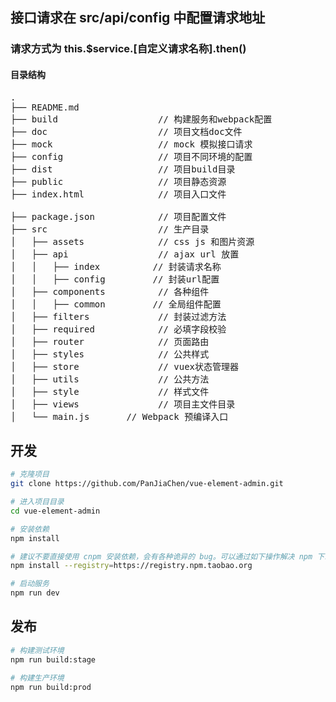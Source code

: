 ## 接口请求在  src/api/config 中配置请求地址
### 请求方式为  this.$service.[自定义请求名称].then()

#### 目录结构
<pre>
.
├── README.md           
├── build                   // 构建服务和webpack配置
├── doc                     // 项目文档doc文件
├── mock                    // mock 模拟接口请求
├── config                  // 项目不同环境的配置
├── dist                    // 项目build目录
├── public                  // 项目静态资源
├── index.html              // 项目入口文件

├── package.json            // 项目配置文件
├── src                     // 生产目录
│   ├── assets              // css js 和图片资源
│   ├── api                 // ajax url 放置
│   │   ├── index          // 封装请求名称
│   │   ├── config         // 封装url配置
│   ├── components          // 各种组件
│   │   ├── common         // 全局组件配置
│   ├── filters             // 封装过滤方法
│   ├── required            // 必填字段校验
│   ├── router              // 页面路由
│   ├── styles              // 公共样式
│   ├── store               // vuex状态管理器
│   ├── utils               // 公共方法
│   ├── style               // 样式文件
│   ├── views               // 项目主文件目录
│   └── main.js       // Webpack 预编译入口
</pre>

## 开发

```bash
# 克隆项目
git clone https://github.com/PanJiaChen/vue-element-admin.git

# 进入项目目录
cd vue-element-admin

# 安装依赖
npm install

# 建议不要直接使用 cnpm 安装依赖，会有各种诡异的 bug。可以通过如下操作解决 npm 下载速度慢的问题
npm install --registry=https://registry.npm.taobao.org

# 启动服务
npm run dev
```
## 发布

```bash
# 构建测试环境
npm run build:stage

# 构建生产环境
npm run build:prod
```




